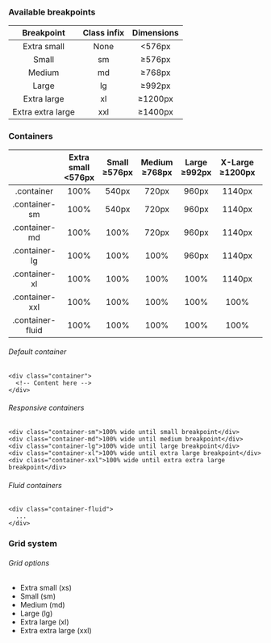 ### Available breakpoints

|     Breakpoint    | Class infix | Dimensions |
|:-----------------:|:-----------:|:----------:|
|    Extra small    |     None    |   <576px   |
|       Small       |      sm     |   ≥576px   |
|       Medium      |      md     |   ≥768px   |
|       Large       |      lg     |   ≥992px   |
|    Extra large    |      xl     |   ≥1200px  |
| Extra extra large |     xxl     |   ≥1400px  |

### Containers

|                  | Extra small <576px | Small ≥576px | Medium ≥768px | Large ≥992px | X-Large ≥1200px | XX-Large ≥1400px |
|:----------------:|:------------------:|:------------:|:-------------:|:------------:|:---------------:|:----------------:|
|    .container    |        100%        |     540px    |     720px     |     960px    |      1140px     |      1320px      |
|   .container-sm  |        100%        |     540px    |     720px     |     960px    |      1140px     |      1320px      |
|   .container-md  |        100%        |     100%     |     720px     |     960px    |      1140px     |      1320px      |
|   .container-lg  |        100%        |     100%     |      100%     |     960px    |      1140px     |      1320px      |
|   .container-xl  |        100%        |     100%     |      100%     |     100%     |      1140px     |      1320px      |
|  .container-xxl  |        100%        |     100%     |      100%     |     100%     |       100%      |      1320px      |
| .container-fluid |        100%        |     100%     |      100%     |     100%     |       100%      |       100%       |

###### Default container


    <div class="container">
      <!-- Content here -->
    </div>
###### Responsive containers


    <div class="container-sm">100% wide until small breakpoint</div>
    <div class="container-md">100% wide until medium breakpoint</div>
    <div class="container-lg">100% wide until large breakpoint</div>
    <div class="container-xl">100% wide until extra large breakpoint</div>
    <div class="container-xxl">100% wide until extra extra large breakpoint</div>
###### Fluid containers

    <div class="container-fluid">
      ...
    </div>

### Grid system
###### Grid options
- Extra small (xs)
- Small (sm)
- Medium (md)
- Large (lg)
- Extra large (xl)
- Extra extra large (xxl)

